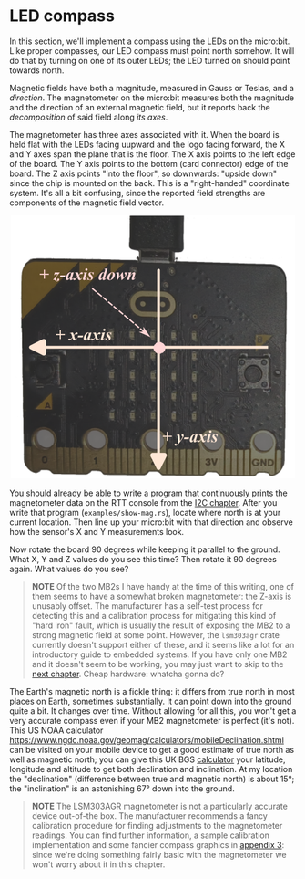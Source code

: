 # LED compass

In this section, we'll implement a compass using the LEDs on the micro:bit. Like proper compasses,
our LED compass must point north somehow. It will do that by turning on one of its outer LEDs; the
LED turned on should point towards north.

Magnetic fields have both a magnitude, measured in Gauss or Teslas, and a *direction*. The
magnetometer on the micro:bit measures both the magnitude and the direction of an external magnetic
field, but it reports back the *decomposition* of said field along *its axes*.

The magnetometer has three axes associated with it. When the board is held flat with the LEDs facing
uupward and the logo facing forward, the X and Y axes span the plane that is the floor. The X axis
points to the left edge of the board. The Y axis points to the bottom (card connector) edge of the
board.  The Z axis points "into the floor", so downwards: "upside down" since the chip is mounted on
the back. This is a "right-handed" coordinate system. It's all a bit confusing, since the reported
field strengths are components of the magnetic field vector.

<p align="center">
<img title="MB2 Axes" src="../assets/mb2-axes.jpg" width="500" />
</p>

You should already be able to write a program that continuously prints the magnetometer data on the
RTT console from the [I2C chapter](../08-i2c/index.md). After you write that program
(`examples/show-mag.rs`), locate where north is at your current location. Then line up your
micro:bit with that direction and observe how the sensor's X and Y measurements look.

Now rotate the board 90 degrees while keeping it parallel to the ground. What X, Y and Z values do
you see this time? Then rotate it 90 degrees again. What values do you see?

> **NOTE** Of the two MB2s I have handy at the time of this writing, one of them seems to have a
> somewhat broken magnetometer: the Z-axis is unusably offset. The manufacturer has a self-test
> process for detecting this and a calibration process for mitigating this kind of "hard iron"
> fault, which is usually the result of exposing the MB2 to a strong magnetic field at some
> point. However, the `lsm303agr` crate currently doesn't support either of these, and it seems like
> a lot for an introductory guide to embedded systems. If you have only one MB2 and it doesn't seem
> to be working, you may just want to skip to the [next chapter]. Cheap hardware: whatcha gonna do?

[next chapter]: ../10-punch-o-meter/index.html

The Earth's magnetic north is a fickle thing: it differs from true north in most places on Earth,
sometimes substantially. It can point down into the ground quite a bit. It changes over time.
Without allowing for all this, you won't get a very accurate compass even if your MB2 magnetometer
is perfect (it's not). This US NOAA calculator
<https://www.ngdc.noaa.gov/geomag/calculators/mobileDeclination.shtml> can be visited on your mobile
device to get a good estimate of true north as well as magnetic north; you can give this UK BGS
[calculator] your latitude, longitude and altitude to get both declination and inclination.  At my
location the "declination" (difference between true and magnetic north) is about 15°; the
"inclination" is an astonishing 67° down into the ground.

[calculator]: http://www.geomag.bgs.ac.uk/data_service/models_compass/wmm_calc.html

> **NOTE** The LSM303AGR magnetometer is not a particularly accurate device out-of-the box. The
> manufacturer recommends a fancy calibration procedure for finding adjustments to the magnetometer
> readings. You can find further information, a sample calibration implementation and some fancier
> compass graphics in [appendix 3]: since we're doing something fairly basic with the magnetometer
> we won't worry about it in this chapter.

[appendix 3]: ../appendix/3-mag-calibration/index.html
